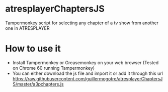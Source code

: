 # atresplayerChaptersJS
Tampermonkey script for selecting any chapter of a tv show from another one in ATRESPLAYER

# How to use it
- Install Tampermonkey or Greasemonkey on your web browser (Tested on Chrome 60 running Tampermonkey)
- You can either download the js file and import it or add it through this url https://raw.githubusercontent.com/guillermogotre/atresplayerChaptersJS/master/a3pchapters.js
